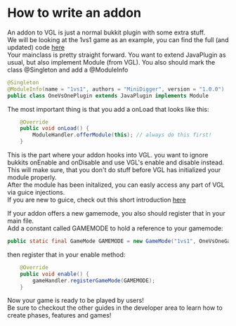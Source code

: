 # How to write an addon

An addon to VGL is just a normal bukkit plugin with some extra stuff.  
We will be looking at the 1vs1 game as an example, you can find the full (and updated) code [here](https://github.com/VoxelGamesLib/1vs1)  
Your mainclass is pretty straight forward. You want to extend JavaPlugin as usual, but also implement Module (from VGL).
You also should mark the class @Singleton and add a @ModuleInfo
```java
@Singleton
@ModuleInfo(name = "1vs1", authors = "MiniDigger", version = "1.0.0")
public class OneVsOnePlugin extends JavaPlugin implements Module
```
The most important thing is that you add a onLoad that looks like this:
```java
    @Override
    public void onLoad() {
        ModuleHandler.offerModule(this); // always do this first!
    }
```
This is the part where your addon hooks into VGL. you want to ignore bukkits onEnable and onDisable and use VGL's enable and disable instead.
This will make sure, that you don't do stuff before VGL has initialized your module properly.  
After the module has been initalized, you can easly access any part of VGL via guice injections.  
If you are new to guice, check out this short introduction [here](introduction-to-guice) 

If your addon offers a new gamemode, you also should register that in your main file.  
Add a constant called GAMEMODE to hold a reference to your gamemode:
```java
public static final GameMode GAMEMODE = new GameMode("1vs1", OneVsOneGame.class);
```
then register that in your enable method:
```java
    @Override
    public void enable() {
        gameHandler.registerGameMode(GAMEMODE);
    }
```
Now your game is ready to be played by users!  
Be sure to checkout the other guides in the developer area to learn how to create phases, features and games!